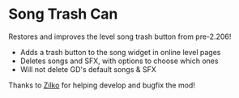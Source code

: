 # Song Trash Can
Restores and improves the level song trash button from pre-2.206!

* Adds a trash button to the song widget in online level pages
* Deletes songs and SFX, with options to choose which ones
* Will not delete GD's default songs & SFX

Thanks to [Zilko](user:10300913) for helping develop and bugfix the mod!
